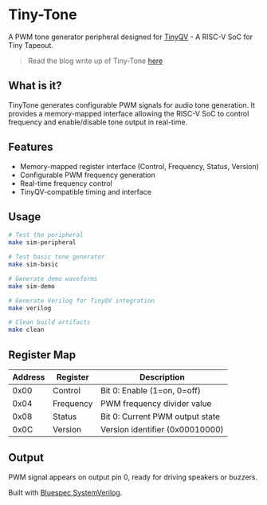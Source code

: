 # Tiny-Tone

A PWM tone generator peripheral designed for [TinyQV](https://github.com/TinyTapeout/ttsky25a-tinyQV) - A RISC-V SoC for Tiny Tapeout.

> Read the blog write up of Tiny-Tone [here](https://tiny-tone.hashnode.dev/tiny-tone)

## What is it?

TinyTone generates configurable PWM signals for audio tone generation. It provides a memory-mapped interface allowing the RISC-V SoC to control frequency and enable/disable tone output in real-time.

## Features

- Memory-mapped register interface (Control, Frequency, Status, Version)
- Configurable PWM frequency generation
- Real-time frequency control
- TinyQV-compatible timing and interface

## Usage

```bash
# Test the peripheral
make sim-peripheral

# Test basic tone generator  
make sim-basic

# Generate demo waveforms
make sim-demo

# Generate Verilog for TinyQV integration
make verilog

# Clean build artifacts
make clean
```

## Register Map

| Address | Register | Description |
|---------|----------|-------------|
| 0x00 | Control | Bit 0: Enable (1=on, 0=off) |
| 0x04 | Frequency | PWM frequency divider value |
| 0x08 | Status | Bit 0: Current PWM output state |
| 0x0C | Version | Version identifier (0x00010000) |

## Output

PWM signal appears on output pin 0, ready for driving speakers or buzzers.

Built with [Bluespec SystemVerilog](https://github.com/B-Lang-org/bsc).